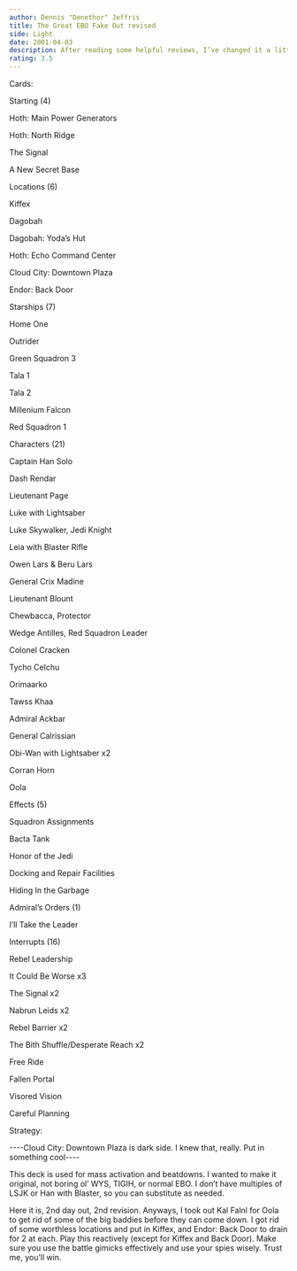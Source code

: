 ```yaml
---
author: Dennis "Denethor" Jeffris
title: The Great EBO Fake Out revised
side: Light
date: 2001-04-03
description: After reading some helpful reviews, I’ve changed it a little bit... hopefully it’ll work better.
rating: 3.5
---
```

Cards: 

Starting (4) 

Hoth: Main Power Generators 
Hoth: North Ridge 
The Signal 
A New Secret Base 

Locations (6) 

Kiffex
Dagobah 
Dagobah: Yoda&#8217;s Hut 
Hoth: Echo Command Center 
Cloud City: Downtown Plaza
Endor: Back Door

Starships (7) 

Home One 
Outrider 
Green Squadron 3 
Tala 1 
Tala 2 
Millenium Falcon 
Red Squadron 1

Characters (21) 

Captain Han Solo 
Dash Rendar 
Lieutenant Page 
Luke with Lightsaber 
Luke Skywalker, Jedi Knight 
Leia with Blaster Rifle 
Owen Lars & Beru Lars 
General Crix Madine 
Lieutenant Blount 
Chewbacca, Protector 
Wedge Antilles, Red Squadron Leader 
Colonel Cracken 
Tycho Celchu 
Orimaarko 
Tawss Khaa 
Admiral Ackbar 
General Calrissian 
Obi-Wan with Lightsaber x2 
Corran Horn 
Oola

Effects (5) 

Squadron Assignments 
Bacta Tank 
Honor of the Jedi 
Docking and Repair Facilities 
Hiding In the Garbage 

Admiral&#8217;s Orders (1) 

I&#8217;ll Take the Leader 

Interrupts (16) 

Rebel Leadership
It Could Be Worse x3 
The Signal x2 
Nabrun Leids x2 
Rebel Barrier x2 
The Bith Shuffle/Desperate Reach x2 
Free Ride 
Fallen Portal 
Visored Vision 
Careful Planning  

Strategy: 

----Cloud City: Downtown Plaza is dark side.  I knew that, really.  Put in something cool----


This deck is used for mass activation and beatdowns.  I wanted to make it original, not boring ol’ WYS, TIGIH, or normal EBO.  I don’t have multiples of LSJK or Han with Blaster, so you can substitute as needed.

Here it is, 2nd day out, 2nd revision.  Anyways, I took out Kal Falnl for Oola to get rid of some of the big baddies before they can come down.  I got rid of some worthless locations and put in Kiffex, and Endor: Back Door to drain for 2 at each.  Play this reactively (except for Kiffex and Back Door).  Make sure you use the battle gimicks effectively and use your spies wisely.  Trust me, you’ll win.   